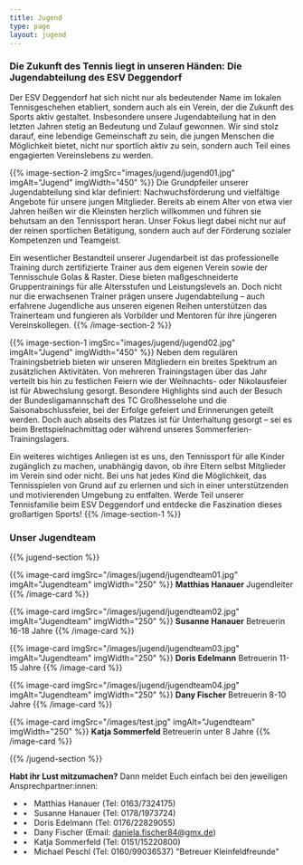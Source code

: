 ```yaml
---
title: Jugend
type: page
layout: jugend
---
```


### Die Zukunft des Tennis liegt in unseren Händen: Die Jugendabteilung des ESV Deggendorf

Der ESV Deggendorf hat sich nicht nur als bedeutender Name im lokalen Tennisgeschehen etabliert, sondern auch als ein Verein, der die Zukunft des Sports aktiv gestaltet. Insbesondere unsere Jugendabteilung hat in den letzten Jahren stetig an Bedeutung und Zulauf gewonnen. Wir sind stolz darauf, eine lebendige Gemeinschaft zu sein, die jungen Menschen die Möglichkeit bietet, nicht nur sportlich aktiv zu sein, sondern auch Teil eines engagierten Vereinslebens zu werden.

{{% image-section-2 imgSrc="images/jugend/jugend01.jpg" imgAlt="Jugend" imgWidth="450" %}}
Die Grundpfeiler unserer Jugendabteilung sind klar definiert: Nachwuchsförderung und vielfältige Angebote für unsere jungen Mitglieder. Bereits ab einem Alter von etwa vier Jahren heißen wir die Kleinsten herzlich willkommen und führen sie behutsam an den Tennissport heran. Unser Fokus liegt dabei nicht nur auf der reinen sportlichen Betätigung, sondern auch auf der Förderung sozialer Kompetenzen und Teamgeist.

Ein wesentlicher Bestandteil unserer Jugendarbeit ist das professionelle Training durch zertifizierte Trainer aus dem eigenen Verein sowie der Tennisschule Golas & Raster. Diese bieten maßgeschneiderte Gruppentrainings für alle Altersstufen und Leistungslevels an. Doch nicht nur die erwachsenen Trainer prägen unsere Jugendabteilung – auch erfahrene Jugendliche aus unseren eigenen Reihen unterstützen das Trainerteam und fungieren als Vorbilder und Mentoren für ihre jüngeren Vereinskollegen.
{{% /image-section-2 %}}

{{% image-section-1 imgSrc="images/jugend/jugend02.jpg" imgAlt="Jugend" imgWidth="450" %}}
Neben dem regulären Trainingsbetrieb bieten wir unseren Mitgliedern ein breites Spektrum an zusätzlichen Aktivitäten. Von mehreren Trainingstagen über das Jahr verteilt bis hin zu festlichen Feiern wie der Weihnachts- oder Nikolausfeier ist für Abwechslung gesorgt. Besondere Highlights sind auch der Besuch der Bundesligamannschaft des TC Großhesselohe und die Saisonabschlussfeier, bei der Erfolge gefeiert und Erinnerungen geteilt werden. Doch auch abseits des Platzes ist für Unterhaltung gesorgt – sei es beim Brettspielnachmittag oder während unseres Sommerferien-Trainingslagers.

Ein weiteres wichtiges Anliegen ist es uns, den Tennissport für alle Kinder zugänglich zu machen, unabhängig davon, ob ihre Eltern selbst Mitglieder im Verein sind oder nicht. Bei uns hat jedes Kind die Möglichkeit, das Tennisspielen von Grund auf zu erlernen und sich in einer unterstützenden und motivierenden Umgebung zu entfalten. Werde Teil unserer Tennisfamilie beim ESV Deggendorf und entdecke die Faszination dieses großartigen Sports!
{{% /image-section-1 %}}

### Unser Jugendteam

{{% jugend-section %}}

{{% image-card imgSrc="/images/jugend/jugendteam01.jpg" imgAlt="Jugendteam" imgWidth="250" %}}
**Matthias Hanauer**
Jugendleiter
{{% /image-card %}}

{{% image-card imgSrc="/images/jugend/jugendteam02.jpg" imgAlt="Jugendteam" imgWidth="250" %}}
**Susanne Hanauer**
Betreuerin 16-18 Jahre
{{% /image-card %}}

{{% image-card imgSrc="/images/jugend/jugendteam03.jpg" imgAlt="Jugendteam" imgWidth="250" %}}
**Doris Edelmann**
Betreuerin 11-15 Jahre
{{% /image-card %}}

{{% image-card imgSrc="/images/jugend/jugendteam04.jpg" imgAlt="Jugendteam" imgWidth="250" %}}
**Dany Fischer**
Betreuerin 8-10 Jahre
{{% /image-card %}}

{{% image-card imgSrc="/images/test.jpg" imgAlt="Jugendteam" imgWidth="250" %}}
**Katja Sommerfeld**
Betreuerin unter 8 Jahre
{{% /image-card %}}

{{% /jugend-section %}}

**Habt ihr Lust mitzumachen?**
Dann meldet Euch einfach bei den jeweiligen Ansprechpartner:innen:
* &#x2022;&nbsp;&nbsp; Matthias Hanauer (Tel: 0163/7324175)
* &#x2022;&nbsp;&nbsp; Susanne Hanauer (Tel: 0178/1973724)
* &#x2022;&nbsp;&nbsp; Doris Edelmann (Tel: 0176/22829055)
* &#x2022;&nbsp;&nbsp; Dany Fischer (Email: daniela.fischer84@gmx.de)
* &#x2022;&nbsp;&nbsp; Katja Sommerfeld (Tel: 0151/15220800)
* &#x2022;&nbsp;&nbsp; Michael Peschl (Tel: 0160/99036537) "Betreuer Kleinfeldfreunde"
